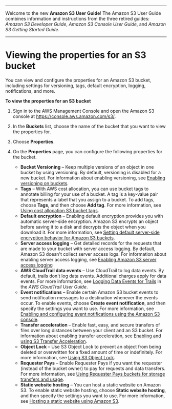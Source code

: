 --------

Welcome to the new **Amazon S3 User Guide**\! The Amazon S3 User Guide combines information and instructions from the three retired guides: *Amazon S3 Developer Guide*, *Amazon S3 Console User Guide*, and *Amazon S3 Getting Started Guide*\.

--------

# Viewing the properties for an S3 bucket<a name="view-bucket-properties"></a>

You can view and configure the properties for an Amazon S3 bucket, including settings for versioning, tags, default encryption, logging, notifications, and more\.

**To view the properties for an S3 bucket**

1. Sign in to the AWS Management Console and open the Amazon S3 console at [https://console\.aws\.amazon\.com/s3/](https://console.aws.amazon.com/s3/)\.

1. In the **Buckets** list, choose the name of the bucket that you want to view the properties for\.

1. Choose **Properties**\.

1. On the **Properties** page, you can configure the following properties for the bucket\.
   + **Bucket Versioning** – Keep multiple versions of an object in one bucket by using versioning\. By default, versioning is disabled for a new bucket\. For information about enabling versioning, see [Enabling versioning on buckets](manage-versioning-examples.md)\.
   + **Tags** – With AWS cost allocation, you can use bucket tags to annotate billing for your use of a bucket\. A tag is a key\-value pair that represents a label that you assign to a bucket\. To add tags, choose **Tags**, and then choose **Add tag**\. For more information, see [Using cost allocation S3 bucket tags](CostAllocTagging.md)\. 
   + **Default encryption** – Enabling default encryption provides you with automatic server\-side encryption\. Amazon S3 encrypts an object before saving it to a disk and decrypts the object when you download it\. For more information, see [ Setting default server\-side encryption behavior for Amazon S3 buckets](bucket-encryption.md)\. 
   + **Server access logging** – Get detailed records for the requests that are made to your bucket with server access logging\. By default, Amazon S3 doesn't collect server access logs\. For information about enabling server access logging, see [Enabling Amazon S3 server access logging](enable-server-access-logging.md)
   + **AWS CloudTrail data events** – Use CloudTrail to log data events\. By default, trails don't log data events\. Additional charges apply for data events\. For more information, see [Logging Data Events for Trails](https://docs.aws.amazon.com/awscloudtrail/latest/userguide/logging-data-events-with-cloudtrail.html) in the *AWS CloudTrail User Guide*\.
   + **Event notifications** – Enable certain Amazon S3 bucket events to send notification messages to a destination whenever the events occur\. To enable events, choose **Create event notification**, and then specify the settings you want to use\. For more information, see [Enabling and configuring event notifications using the Amazon S3 console](enable-event-notifications.md)\.
   + **Transfer acceleration** – Enable fast, easy, and secure transfers of files over long distances between your client and an S3 bucket\. For information about enabling transfer acceleration, see [Enabling and using S3 Transfer Acceleration](transfer-acceleration-examples.md)\.
   + **Object Lock** – Use S3 Object Lock to prevent an object from being deleted or overwritten for a fixed amount of time or indefinitely\. For more information, see [Using S3 Object Lock](object-lock.md)\.
   + **Requester Pays** – Enable Requester Pays if you want the requester \(instead of the bucket owner\) to pay for requests and data transfers\. For more information, see [Using Requester Pays buckets for storage transfers and usage](RequesterPaysBuckets.md)\. 
   + **Static website hosting** – You can host a static website on Amazon S3\. To enable static website hosting, choose **Static website hosting**, and then specify the settings you want to use\. For more information, see [Hosting a static website using Amazon S3](WebsiteHosting.md)\.
